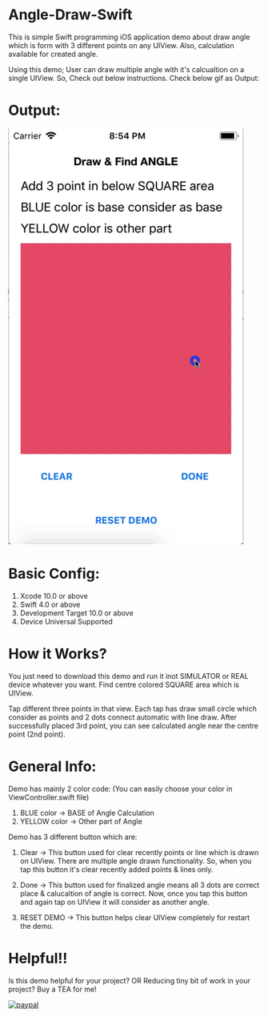 # Angle-Draw-Swift

This is simple Swift programming iOS application demo about draw angle which is form with 3 different points on any UIView.
Also, calculation available for created angle.

Using this demo; User can draw multiple angle with it's calcualtion on a single UIView. So, Check out below instructions. Check below gif as Output:

# Output:

![Angle Demo](Angle_Draw_GIF.gif)

# Basic Config:

1. Xcode 10.0 or above
2. Swift 4.0 or above
3. Development Target 10.0 or above
4. Device Universal Supported

# How it Works?

You just need to download this demo and run it inot SIMULATOR or REAL device whatever you want. Find centre colored SQUARE area which is UIView. 

Tap different three points in that view. Each tap has draw small circle which consider as points and 2 dots connect automatic with line draw. After successfully placed 3rd point, you can see calculated angle near the centre point (2nd point).

# General Info:

Demo has mainly 2 color code: (You can easily choose your color in ViewController.swift file)

1. BLUE color -> BASE of Angle Calculation
2. YELLOW color -> Other part of Angle

Demo has 3 different button which are:

1. Clear -> This button used for clear recently points or line which is drawn on UIView. There are multiple angle drawn functionality. So, when you tap this button it's clear recently added points & lines only.

2. Done -> This button used for finalized angle means all 3 dots are correct place & calucaltion of angle is correct. Now, once you tap this button and again tap on UIView it will consider as another angle.

3. RESET DEMO -> This button helps clear UIView completely for restart the demo.

# Helpful!!

Is this demo helpful for your project? OR Reducing tiny bit of work in your project?
Buy a TEA for me!

[![paypal](https://www.paypalobjects.com/en_US/i/btn/btn_donateCC_LG.gif)](https://www.paypal.com/cgi-bin/webscr?cmd=_s-xclick&hosted_button_id=SLQW2U9BXULTC)
